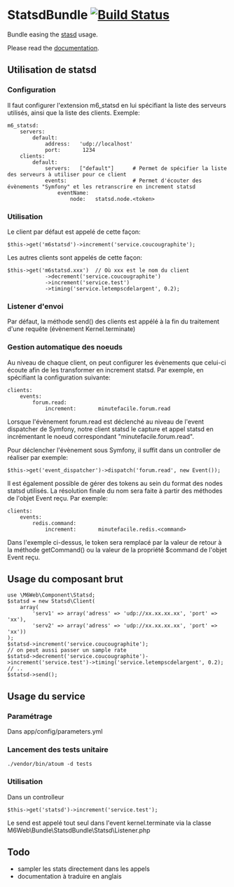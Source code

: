 # StatsdBundle [![Build Status](https://travis-ci.org/M6Web/StatsdBundle.png?branch=master)](https://travis-ci.org/M6Web/StatsdBundle)

Bundle easing the [stasd](https://github.com/etsy/statsd/) usage.

Please read the [documentation](doc/toc.md).

## Utilisation de statsd

### Configuration

Il faut configurer l'extension m6_statsd en lui spécifiant la liste des serveurs utilisés, ainsi que la liste des clients.
Exemple:

    m6_statsd:
        servers:
            default:
                address:   'udp://localhost'
                port:       1234
        clients:
            default:
                servers:   ["default"]      # Permet de spécifier la liste des serveurs à utiliser pour ce client
                events:                     # Permet d'écouter des évènements "Symfony" et les retranscrire en increment statsd
                    eventName:
                        node:   statsd.node.<token>

### Utilisation

Le client par défaut est appelé de cette façon:

    $this->get('m6statsd')->increment('service.coucougraphite');

Les autres clients sont appelés de cette façon:

    $this->get('m6statsd.xxx')  // Où xxx est le nom du client
                ->decrement('service.coucougraphite')
                ->increment('service.test')
                ->timing('service.letempscdelargent', 0.2);

### Listener d'envoi

Par défaut, la méthode send() des clients est appélé à la fin du traitement d'une requête (évènement Kernel.terminate)

### Gestion automatique des noeuds

Au niveau de chaque client, on peut configurer les évènements que celui-ci écoute afin de les transformer en increment statsd.
Par exemple, en spécifiant la configuration suivante:

    clients:
        events:
            forum.read:
                increment:       minutefacile.forum.read

Lorsque l'évènement forum.read est déclenché au niveau de l'event dispatcher de Symfony, notre client statsd le capture et appel statsd en incrémentant
le noeud correspondant "minutefacile.forum.read".

Pour déclencher l'évènement sous Symfony, il suffit dans un controller de réaliser par exemple:

    $this->get('event_dispatcher')->dispatch('forum.read', new Event());

Il est également possible de gérer des tokens au sein du format des nodes statsd utilisés. La résolution finale du nom sera faite à partir des méthodes de l'objet Event reçu.
Par exemple:

    clients:
        events:
            redis.command:
                increment:       minutefacile.redis.<command>

Dans l'exemple ci-dessus, le token <command> sera remplacé par la valeur de retour à la méthode getCommand() ou la valeur de la propriété $command de l'objet Event reçu.


## Usage du composant brut ##

    use \M6Web\Component\Statsd;
    $statsd = new Statsd\Client(
        array(
            'serv1' => array('adress' => 'udp://xx.xx.xx.xx', 'port' => 'xx'),
            'serv2' => array('adress' => 'udp://xx.xx.xx.xx', 'port' => 'xx'))
    );
    $statsd->increment('service.coucougraphite');
    // on peut aussi passer un sample rate
    $statsd->decrement('service.coucougraphite')->increment('service.test')->timing('service.letempscdelargent', 0.2);
    // ..
    $statsd->send();

## Usage du service ##

### Paramétrage ###

Dans app/config/parameters.yml

### Lancement des tests unitaire ###

    ./vendor/bin/atoum -d tests

### Utilisation ###

Dans un controlleur

    $this->get('statsd')->increment('service.test');

Le send est appelé tout seul dans l'event kernel.terminate via la classe M6Web\Bundle\StatsdBundle\Statsd\Listener.php

## Todo ##
* sampler les stats directement dans les appels
* documentation à traduire en anglais
